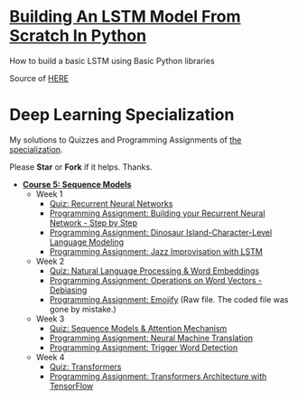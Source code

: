
# [Building An LSTM Model From Scratch In Python](https://pub.towardsai.net/building-a-lstm-from-scratch-in-python-1dedd89de8fe)
How to build a basic LSTM using Basic Python libraries

Source of [HERE](../main/Sequence%20Models/Week%201/Building_a_Recurrent_Neural_Network_Step_by_Step.ipynb)

# Deep Learning Specialization

My solutions to Quizzes and Programming Assignments of [the specialization](https://www.coursera.org/specializations/deep-learning).

Please **Star** or **Fork** if it helps. Thanks.

+ **[Course 5: Sequence Models](https://www.coursera.org/learn/nlp-sequence-models)**
  + Week 1
    + [Quiz: Recurrent Neural Networks](https://github.com/zhang-guodong/Deep-Learning-Specialization/blob/main/Sequence%20Models/Week%201/Recurrent%20Neural%20Networks.pdf)
    + [Programming Assignment: Building your Recurrent Neural Network - Step by Step](https://github.com/zhang-guodong/Deep-Learning-Specialization/blob/main/Sequence%20Models/Week%201/Building_a_Recurrent_Neural_Network_Step_by_Step.ipynb)
    + [Programming Assignment: Dinosaur Island-Character-Level Language Modeling](https://github.com/zhang-guodong/Deep-Learning-Specialization/blob/main/Sequence%20Models/Week%201/Dinosaurus_Island_Character_level_language_model.ipynb)
    + [Programming Assignment: Jazz Improvisation with LSTM](https://github.com/zhang-guodong/Deep-Learning-Specialization/blob/main/Sequence%20Models/Week%201/Improvise_a_Jazz_Solo_with_an_LSTM_Network_v4.ipynb)
  + Week 2
    + [Quiz: Natural Language Processing & Word Embeddings](https://github.com/zhang-guodong/Deep-Learning-Specialization/blob/main/Sequence%20Models/Week%202/Natural%20Language%20Processing%20%26%20Word%20Embeddings.pdf)
    + [Programming Assignment: Operations on Word Vectors - Debiasing](https://github.com/zhang-guodong/Deep-Learning-Specialization/blob/main/Sequence%20Models/Week%202/Operations_on_word_vectors_v2a.ipynb)
    + [Programming Assignment: Emojify](https://github.com/zhang-guodong/Deep-Learning-Specialization/blob/main/Sequence%20Models/Week%202/Emoji_v3a.ipynb) (Raw file. The coded file was gone by mistake.)
  + Week 3
    + [Quiz: Sequence Models & Attention Mechanism](https://github.com/zhang-guodong/Deep-Learning-Specialization/blob/main/Sequence%20Models/Week%203/Sequence%20Models%20%26%20Attention%20Mechanism.pdf)
    + [Programming Assignment: Neural Machine Translation](https://github.com/zhang-guodong/Deep-Learning-Specialization/blob/main/Sequence%20Models/Week%203/Neural_machine_translation_with_attention_v4a.ipynb)
    + [Programming Assignment: Trigger Word Detection](https://github.com/zhang-guodong/Deep-Learning-Specialization/blob/main/Sequence%20Models/Week%203/Trigger_word_detection_v2a.ipynb)
  + Week 4
    + [Quiz: Transformers](https://github.com/zhang-guodong/Deep-Learning-Specialization/blob/main/Sequence%20Models/Week%204/Transformers.pdf)
    + [Programming Assignment: Transformers Architecture with TensorFlow](https://github.com/zhang-guodong/Deep-Learning-Specialization/blob/main/Sequence%20Models/Week%204/C5_W4_A1_Transformer_Subclass_v1.ipynb)
    
